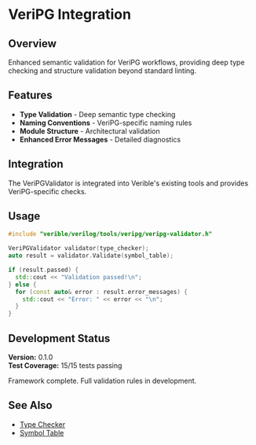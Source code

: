 # VeriPG Integration

## Overview

Enhanced semantic validation for VeriPG workflows, providing deep type checking and structure validation beyond standard linting.

## Features

- **Type Validation** - Deep semantic type checking
- **Naming Conventions** - VeriPG-specific naming rules
- **Module Structure** - Architectural validation
- **Enhanced Error Messages** - Detailed diagnostics

## Integration

The VeriPGValidator is integrated into Verible's existing tools and provides VeriPG-specific checks.

## Usage

```cpp
#include "verible/verilog/tools/veripg/veripg-validator.h"

VeriPGValidator validator(type_checker);
auto result = validator.Validate(symbol_table);

if (result.passed) {
  std::cout << "Validation passed!\n";
} else {
  for (const auto& error : result.error_messages) {
    std::cout << "Error: " << error << "\n";
  }
}
```

## Development Status

**Version:** 0.1.0  
**Test Coverage:** 15/15 tests passing

Framework complete. Full validation rules in development.

## See Also

- [Type Checker](../../analysis/type-checker.h)
- [Symbol Table](../../analysis/symbol-table.h)

